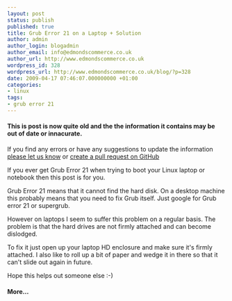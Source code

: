 ```yaml
---
layout: post
status: publish
published: true
title: Grub Error 21 on a Laptop + Solution
author: admin
author_login: blogadmin
author_email: info@edmondscommerce.co.uk
author_url: http://www.edmondscommerce.co.uk
wordpress_id: 328
wordpress_url: http://www.edmondscommerce.co.uk/blog/?p=328
date: 2009-04-17 07:46:07.000000000 +01:00
categories:
- linux
tags:
- grub error 21
---
```

<div class="oldpost"><h4>This is post is now quite old and the the information it contains may be out of date or innacurate.</h4>
<p>
If you find any errors or have any suggestions to update the information <a href="http://edmondscommerce.github.io/contact-us/index.html">please let us know</a>
or <a href="https://github.com/edmondscommerce/edmondscommerce.github.io">create a pull request on GitHub</a>
</p>
</div>
If you ever get Grub Error 21 when trying to boot your Linux laptop or notebook then this post is for you.

Grub Error 21 means that it cannot find the hard disk. On a desktop machine this probably means that you need to fix Grub itself. Just google for Grub error 21 or supergrub.

However on laptops I seem to suffer this problem on a regular basis. The problem is that the hard drives are not firmly attached and can become dislodged. 

To fix it just open up your laptop HD enclosure and make sure it's firmly attached. I also like to roll up a bit of paper and wedge it in there so that it can't slide out again in future.

Hope this helps out someone else :-)<h4>More...</h4>
			<div style="font-size: .6em;"></div>
